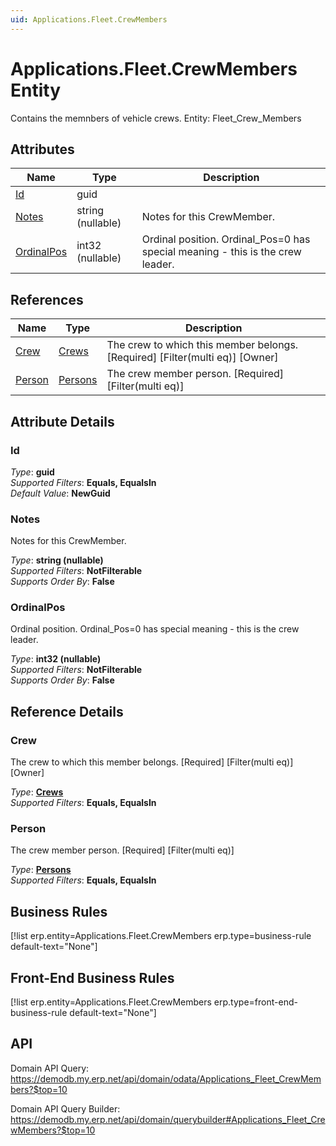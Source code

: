 ```yaml
---
uid: Applications.Fleet.CrewMembers
---
```

# Applications.Fleet.CrewMembers Entity

Contains the memnbers of vehicle crews. Entity: Fleet_Crew_Members

## Attributes

| Name | Type | Description |
| ---- | ---- | --- |
| [Id](Applications.Fleet.CrewMembers.md#id) | guid |  
| [Notes](Applications.Fleet.CrewMembers.md#notes) | string (nullable) | Notes for this CrewMember. 
| [OrdinalPos](Applications.Fleet.CrewMembers.md#ordinalpos) | int32 (nullable) | Ordinal position. Ordinal_Pos=0 has special meaning - this is the crew leader. 

## References

| Name | Type | Description |
| ---- | ---- | --- |
| [Crew](Applications.Fleet.CrewMembers.md#crew) | [Crews](Applications.Fleet.Crews.md) | The crew to which this member belongs. [Required] [Filter(multi eq)] [Owner] |
| [Person](Applications.Fleet.CrewMembers.md#person) | [Persons](General.Contacts.Persons.md) | The crew member person. [Required] [Filter(multi eq)] |


## Attribute Details

### Id

_Type_: **guid**  
_Supported Filters_: **Equals, EqualsIn**  
_Default Value_: **NewGuid**  

### Notes

Notes for this CrewMember.

_Type_: **string (nullable)**  
_Supported Filters_: **NotFilterable**  
_Supports Order By_: **False**  

### OrdinalPos

Ordinal position. Ordinal_Pos=0 has special meaning - this is the crew leader.

_Type_: **int32 (nullable)**  
_Supported Filters_: **NotFilterable**  
_Supports Order By_: **False**  


## Reference Details

### Crew

The crew to which this member belongs. [Required] [Filter(multi eq)] [Owner]

_Type_: **[Crews](Applications.Fleet.Crews.md)**  
_Supported Filters_: **Equals, EqualsIn**  

### Person

The crew member person. [Required] [Filter(multi eq)]

_Type_: **[Persons](General.Contacts.Persons.md)**  
_Supported Filters_: **Equals, EqualsIn**  



## Business Rules

[!list erp.entity=Applications.Fleet.CrewMembers erp.type=business-rule default-text="None"]

## Front-End Business Rules

[!list erp.entity=Applications.Fleet.CrewMembers erp.type=front-end-business-rule default-text="None"]

## API

Domain API Query:
<https://demodb.my.erp.net/api/domain/odata/Applications_Fleet_CrewMembers?$top=10>

Domain API Query Builder:
<https://demodb.my.erp.net/api/domain/querybuilder#Applications_Fleet_CrewMembers?$top=10>

